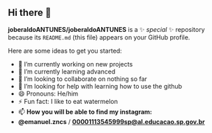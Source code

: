 ## Hi there 👋
**joberaldoANTUNES/joberaldoANTUNES** is a ✨ _special_ ✨ repository because its `README.md` (this file) appears on your GitHub profile.

Here are some ideas to get you started:

- 🔭 I’m currently working on new projects
- 🌱 I’m currently learning advanced
- 👯 I’m looking to collaborate on nothing so far
- 🤔 I’m looking for help with learning how to use the github
- 😄 Pronouns: He/him
- ⚡ Fun fact: I like to eat watermelon
- 📫 **How you will be able to find my instagram:**
- **@emanuel.zncs** /
**00001113545999sp@al.educacao.sp.gov.br**
